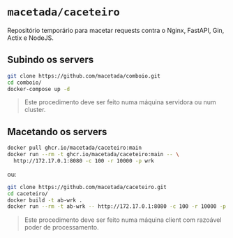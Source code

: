 # `macetada/caceteiro`

Repositório temporário para macetar requests contra o Nginx, FastAPI, Gin, Actix
e NodeJS.

## Subindo os servers

```bash
git clone https://github.com/macetada/comboio.git
cd comboio/
docker-compose up -d
```

> Este procedimento deve ser feito numa máquina servidora ou num cluster.

## Macetando os servers

```bash
docker pull ghcr.io/macetada/caceteiro:main
docker run --rm -t ghcr.io/macetada/caceteiro:main -- \
  http://172.17.0.1:8080 -c 100 -r 10000 -p wrk
```

ou:

```bash
git clone https://github.com/macetada/caceteiro.git
cd caceteiro/
docker build -t ab-wrk .
docker run --rm -t ab-wrk -- http://172.17.0.1:8080 -c 100 -r 10000 -p wrk
```

> Este procedimento deve ser feito numa máquina client com razoável poder de processamento.
